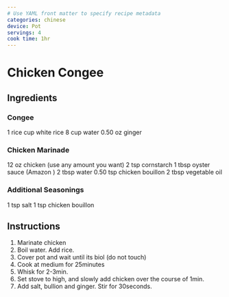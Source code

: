 ```yaml
---
# Use YAML front matter to specify recipe metadata
categories: chinese
device: Pot
servings: 4
cook time: 1hr
---
```


# Chicken Congee

## Ingredients

### Congee
1 rice cup white rice 
8 cup water
0.50 oz ginger

### Chicken Marinade
12 oz chicken (use any amount you want)
2 tsp cornstarch
1 tbsp oyster sauce (Amazon​ )
2 tbsp water
0.50 tsp chicken bouillon
2 tbsp vegetable oil

### Additional Seasonings
1 tsp salt
1 tsp chicken bouillon

## Instructions
1. Marinate chicken
2. Boil water. Add rice.
3. Cover pot and wait until its biol (do not touch)
4. Cook at medium for 25minutes
5. Whisk for 2-3min.
6. Set stove to high, and slowly add chicken over the course of 1min.
7. Add salt, bullion and ginger. Stir for 30seconds.
